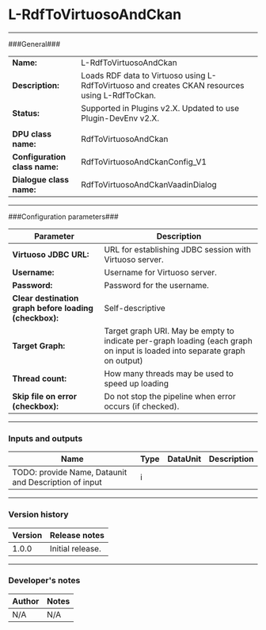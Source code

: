 # L-RdfToVirtuosoAndCkan #
----------

###General###

|                              |                                                               |
|------------------------------|---------------------------------------------------------------|
|**Name:**                     |L-RdfToVirtuosoAndCkan                                              |
|**Description:**              |Loads RDF data to Virtuoso using L-RdfToVirtuoso and creates CKAN resources using L-RdfToCkan. |
|**Status:**                   |Supported in Plugins v2.X. Updated to use Plugin-DevEnv v2.X.       |
|                              |                                                               |
|**DPU class name:**           |RdfToVirtuosoAndCkan     | 
|**Configuration class name:** |RdfToVirtuosoAndCkanConfig_V1                           |
|**Dialogue class name:**      |RdfToVirtuosoAndCkanVaadinDialog | 

***

###Configuration parameters###


|Parameter                        |Description                             |                                                        
|---------------------------------|----------------------------------------|
|**Virtuoso JDBC URL:** |URL for establishing JDBC session with Virtuoso server.  |
|**Username:** |Username for Virtuoso server. |
|**Password:** |Password for the username. |
|**Clear destination graph before loading (checkbox):** |Self-descriptive  |
|**Target Graph:**|Target graph URI. May be empty to indicate per-graph loading (each graph on input is loaded into separate graph on output) |
|**Thread count:**|How many threads may be used to speed up loading |
|**Skip file on error (checkbox):**|Do not stop the pipeline when error occurs (if checked). |


***

### Inputs and outputs ###

|Name                |Type       |DataUnit                         |Description                        |
|--------------------|-----------|---------------------------------|-----------------------------------|
|TODO: provide Name, Dataunit and Description of input |i |  |  |

***

### Version history ###

|Version            |Release notes                                   |
|-------------------|------------------------------------------------|
|1.0.0              |Initial release.                         |


***

### Developer's notes ###

|Author            |Notes                 |
|------------------|----------------------|
|N/A               |N/A                   | 

